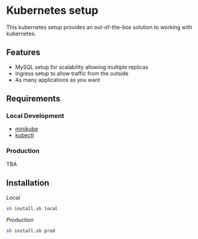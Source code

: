 # Kubernetes setup

This kubernetes setup provides an out-of-the-box solution to working with kubernetes.

## Features

- MySQL setup for scalability allowing multiple replicas
- Ingress setup to allow traffic from the outside
- As many applications as you want

## Requirements

### Local Development

- [minikube](https://minikube.sigs.k8s.io/docs/start/)
- [kubectl](https://kubernetes.io/docs/tasks/tools/)

### Production

TBA

## Installation

_Local_
```bash
sh install.sh local
```

_Production_
```bash
sh install.sh prod
```
